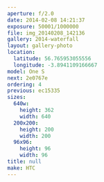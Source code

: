 ```yaml
---
aperture: f/2.0
date: 2014-02-08 14:21:37
exposure: 50001/1000000
file: img_20140208_142136
gallery: 2014-waterfall
layout: gallery-photo
location:
  latitude: 56.765953055556
  longitude: -3.8941109166667
model: One S
next: 2e0767e
ordering: 4
previous: ec15335
sizes:
  640w:
    height: 362
    width: 640
  200x200:
    height: 200
    width: 200
  96x96:
    height: 96
    width: 96
title: null
make: HTC
---
```

